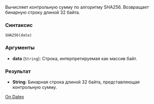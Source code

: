 Вычисляет контрольную сумму по алгоритму SHA256. Возвращает бинарную строку длиной 32 байта.

### Синтаксис
`SHA256(data)`

### Аргументы
- **data** (`String`): Строка, интерпретируемая как массив байт.

### Результат
- **String**: Бинарная строка длиной 32 байта, представляющая контрольную сумму.

[On Datex](http://docs.datex.ru/article.htm?id=7172076235998782820)
